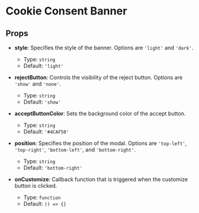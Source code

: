 # Cookie Consent Banner

## Props

- **style**: Specifies the style of the banner. Options are `'light'` and `'dark'`.

  - Type: `string`
  - Default: `'light'`

- **rejectButton**: Controls the visibility of the reject button. Options are `'show'` and `'none'`.

  - Type: `string`
  - Default: `'show'`

- **acceptButtonColor**: Sets the background color of the accept button.

  - Type: `string`
  - Default: `'#4CAF50'`

- **position**: Specifies the position of the modal. Options are `'top-left'`, `'top-right'`, `'bottom-left'`, and `'bottom-right'`.

  - Type: `string`
  - Default: `'bottom-right'`

- **onCustomize**: Callback function that is triggered when the customize button is clicked.
  - Type: `function`
  - Default: `() => {}`
